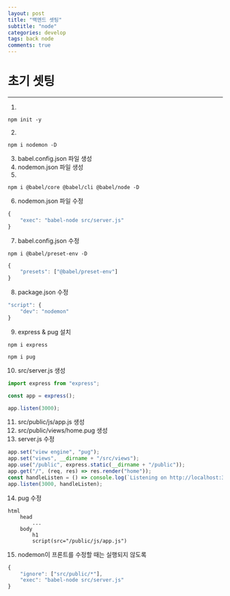 ```yaml
---
layout: post
title: "백엔드 셋팅"
subtitle: "node"
categories: develop
tags: back node
comments: true
---
```


# 초기 셋팅

---

1.

```
npm init -y
```

2.

```
npm i nodemon -D
```

3.  babel.config.json 파일 생성
4.  nodemon.json 파일 생성
5.

```
npm i @babel/core @babel/cli @babel/node -D
```

6. nodemon.json 파일 수정

```js
{
    "exec": "babel-node src/server.js"
}
```

7. babel.config.json 수정

```
npm i @babel/preset-env -D
```

```js
{
    "presets": ["@babel/preset-env"]
}
```

8. package.json 수정

```js
"script": {
    "dev": "nodemon"
}
```

9. express & pug 설치

```
npm i express
```

```
npm i pug
```

10. src/server.js 생성

```js
import express from "express";

const app = express();

app.listen(3000);
```

11. src/public/js/app.js 생성
12. src/public/views/home.pug 생성
13. server.js 수정

```js
app.set("view engine", "pug");
app.set("views", __dirname + "/src/views");
app.use("/public", express.static(__dirname + "/public"));
app.get("/", (req, res) => res.render("home"));
const handleListen = () => console.log(`Listening on http://localhost:3000`);
app.listen(3000, handleListen);
```

14. pug 수정

```pug
html
    head
        ...
    body
        h1
        script(src="/public/js/app.js")
```

15. nodemon이 프론트를 수정할 때는 실행되지 않도록

```js
{
    "ignore": ["src/public/*"],
    "exec": "babel-node src/server.js"
}
```
